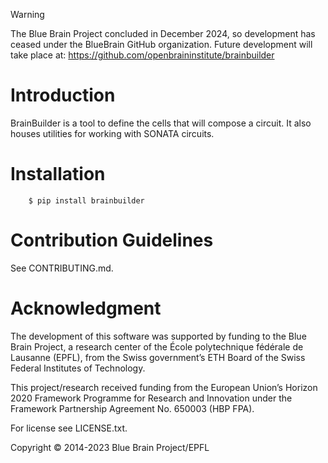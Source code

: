 > [!WARNING]
> The Blue Brain Project concluded in December 2024, so development has ceased under the BlueBrain GitHub organization.
> Future development will take place at: https://github.com/openbraininstitute/brainbuilder

# Introduction

BrainBuilder is a tool to define the cells that will compose a circuit.
It also houses utilities for working with SONATA circuits.

# Installation

```shell
    $ pip install brainbuilder
```

# Contribution Guidelines
See CONTRIBUTING.md.

# Acknowledgment

The development of this software was supported by funding to the Blue Brain Project, a research center of the École polytechnique fédérale de Lausanne (EPFL), from the Swiss government’s ETH Board of the Swiss Federal Institutes of Technology.

This project/research received funding from the European Union’s Horizon 2020 Framework Programme for Research and Innovation under the Framework Partnership Agreement No. 650003 (HBP FPA).

For license see LICENSE.txt.

Copyright © 2014-2023 Blue Brain Project/EPFL
